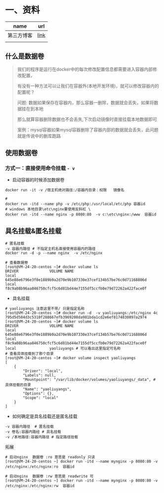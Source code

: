 

# 一、资料

| name       | url                                                  |
| ---------- | ---------------------------------------------------- |
| 第三方博客 | [link](https://www.cnblogs.com/asxf/p/11158912.html) |
|            |                                                      |

## 什么是数据卷

> 我们的程序是运行在docker中的每次修改配置信息都需要进入容器内部修改配置，
>
> 有没有一种方法可以让我们在容器外(本地开发环境)，就可以修改容器内的配置呢？
>
> 问题: 数据如果保存在容器内，那么容器一删除，数据就会丢失，如果将数据挂在到本地
>
> 那么就算容器删除数据也不会丢失,下次启动镜像时直接挂载本地数据即可
>
> 案例：mysql容器如果mysql容器删除了容器内部的数据就会丢失，此问题就是传说中的删库跑路

## 使用数据卷

### 方式一：直接使用命令挂载 `- v`

- 启动容器的时候添加数据卷

 `docker run -it -v /宿主机绝对路径:/容器内目录：权限   镜像名`

```shell
#
docker run -itd --name php -v /etc/php:/usr/local/etc/php 容器id
# windows 本地目录\etc\nginx要使用反斜杠 \
docker run -itd --name nginx -p 8080:80  -v c:\etc\nginx:/www  容器id
```



## 具名挂载&匿名挂载

```shell
# 匿名挂载
-v 容器内路径 # 不指定主机名直接使用容器内的路径
docker run -d -p --name nginx  -v /etc/nginx

# 查看数据卷
[root@VM-24-20-centos ~]# docker volume ls 
DRIVER              VOLUME NAME
local               645e88e6796e3f0e1889b9a2d70e9b107330e37cef134b57be76c0d71168806d
local               f8c9a08b96aa846750cfcf5c6d81bd44e7155df5ccfb0e79d72262a422face0f

```

- 具名挂载

```shell
# yaoliuyangs 注意这里不带/ 只是指定名称
[root@VM-24-20-centos ~]# docker run -d  -v yaoliuyangs:/etc/nginx 4c
795d5d584d3c5310f288667efb3969208da981bda1cd2e6ef8174830897a2974
[root@VM-24-20-centos ~]# docker volume ls
DRIVER              VOLUME NAME
local               645e88e6796e3f0e1889b9a2d70e9b107330e37cef134b57be76c0d71168806d
local               f8c9a08b96aa846750cfcf5c6d81bd44e7155df5ccfb0e79d72262a422face0f
local               yaoliuyangs # 可以看出这里指定可名称
# 查看具体挂载到了那个目录
[root@VM-24-20-centos ~]# docker volume inspect yaoliuyangs
[
    {
        "Driver": "local",
        "Labels": null,
        "Mountpoint": "/var/lib/docker/volumes/yaoliuyangs/_data", # 具体挂载的目录
        "Name": "yaoliuyangs",
        "Options": {},
        "Scope": "local"
    }
]
```

- 如何确定是具名挂载还是匿名挂载

```shell
-v 容器内路径  # 匿名挂载
-v 卷名:容器内路经 # 具名挂载
-v /本地路径:容器内路径 # 指定路径挂载
```

拓展

```shell
# 启动nginx  数据卷 :ro 意思是 readonly 只读
[root@VM-24-20-centos ~] docker run -itd --name mynginx -p 8080:80 -v /etc/nginx:/etc/nginx:ro  容器id

# 启动nginx  数据卷 :rw 意思是 readwrite 可
[root@VM-24-20-centos ~] docker run -itd --name mynginx -p 8080:80 -v /etc/nginx:/etc/nginx:rw  容器id

```



## 



































